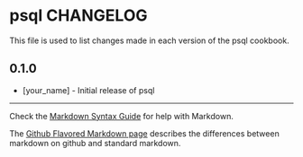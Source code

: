 psql CHANGELOG
==============

This file is used to list changes made in each version of the psql cookbook.

0.1.0
-----
- [your_name] - Initial release of psql

- - -
Check the [Markdown Syntax Guide](http://daringfireball.net/projects/markdown/syntax) for help with Markdown.

The [Github Flavored Markdown page](http://github.github.com/github-flavored-markdown/) describes the differences between markdown on github and standard markdown.
